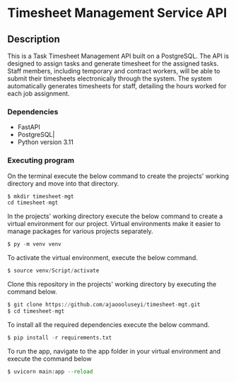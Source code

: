 # Timesheet Management Service API

## Description
This is a Task Timesheet Management API built on a PostgreSQL. The API is designed to assign tasks and generate timesheet for the assigned tasks.
Staff members, including temporary and contract workers, will be able to submit their timesheets electronically through the system.
The system automatically generates timesheets for staff, detailing the hours worked for each job assignment. 

### Dependencies
* FastAPI
* PostgreSQL|
* Python version 3.11 


### Executing program

On the terminal execute the below command to create the projects' working directory and move into that directory.

 
```python
$ mkdir timesheet-mgt
cd timesheet-mgt
```

In the projects' working directory execute the below command to create a virtual environment for our project. Virtual environments make it easier to manage packages for various projects separately.

 
```python
$ py -m venv venv
```

To activate the virtual environment, execute the below command.

```python
$ source venv/Script/activate
```
Clone this repository in the projects' working directory by executing the command below.

```python
$ git clone https://github.com/ajaoooluseyi/timesheet-mgt.git
$ cd timesheet-mgt
```

To install all the required dependencies execute the below command.

```python
$ pip install -r requirements.txt
```

To run the app, navigate to the app folder in your virtual environment and execute the command below
```python
$ uvicorn main:app --reload
```

